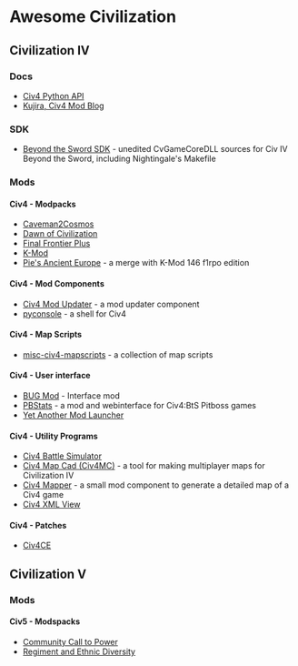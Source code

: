 # Awesome Civilization

## Civilization IV

### Docs
- [Civ4 Python API](http://civ4bug.sourceforge.net//PythonAPI/index.html)
- [Kujira, Civ4 Mod Blog](https://gforestshade.github.io/kujira/)

### SDK
- [Beyond the Sword SDK](https://github.com/dguenms/beyond-the-sword-sdk) - unedited CvGameCoreDLL sources for Civ IV Beyond the Sword, including Nightingale's Makefile

### Mods

#### Civ4 - Modpacks
- [Caveman2Cosmos](https://github.com/caveman2cosmos/Caveman2Cosmos)
- [Dawn of Civilization](https://github.com/dguenms/Dawn-of-Civilization)
- [Final Frontier Plus](https://github.com/FinalFrontierPlus/civ4ffplus)
- [K-Mod](https://github.com/karadoc/Civ4-K-Mod)
- [Pie's Ancient Europe](https://github.com/keldath/PieAncientEurope) - a merge with K-Mod 146 f1rpo edition

#### Civ4 - Mod Components
- [Civ4 Mod Updater](https://github.com/civ4-mp/mod-updater) - a mod updater component
- [pyconsole](https://github.com/civ4-mp/pyconsole) - a shell for Civ4

#### Civ4 - Map Scripts
- [misc-civ4-mapscripts](https://github.com/samboy/misc-civ4-mapscripts) - a collection of map scripts

#### Civ4 - User interface
- [BUG Mod](https://github.com/dharkness/civ4bug) - Interface mod
- [PBStats](https://github.com/YggdrasiI/PBStats) - a mod and webinterface for Civ4:BtS Pitboss games
- [Yet Another Mod Launcher](https://github.com/TC01/civ4-launcher)

#### Civ4 - Utility Programs
- [Civ4 Battle Simulator](https://github.com/J-Moore/Civ4CombatCalc)
- [Civ4 Map Cad (Civ4MC)](https://github.com/germanjoey/civ4-mapcad) - a tool for making multiplayer maps for Civilization IV
- [Civ4 Mapper](https://github.com/YggdrasiI/Civ4Mapper) - a small mod component to generate a detailed map of a Civ4 game
- [Civ4 XML View](https://github.com/wlxjlj/civ4xml)

#### Civ4 - Patches
- [Civ4CE](https://github.com/f1rpo/Civ4CE)

## Civilization V

### Mods

#### Civ5 - Modspacks
- [Community Call to Power](https://github.com/firesforever/Community-Call-To-Power-Mod)
- [Regiment and Ethnic Diversity](https://github.com/Gedemon/Civ5-RED-Modpack)
